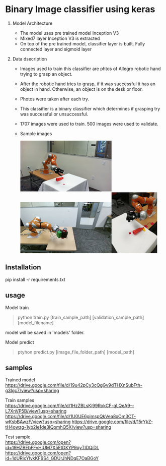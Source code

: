 # Binary Image classifier using keras



1. Model Architecture
   - The model uses pre trained model Inception V3
   - Mixed7 layer Inception V3 is extracted 
   - On top of the pre trained model, classifier layer is built.
      Fully connected layer and sigmoid layer

2. Data dsecription
   - Images used to train this classifier are phtos of Allegro robotic hand trying to grasp an object.
   - After the robotic hand tries to grasp, if it was successful it has an object in hand. Otherwise, an object is on the desk or floor.

   - Photos were taken after each try.

   - This classifier is a binary classifier which determines if grasping try was successful or unsuccessful.

   - 1707 images were used to train. 
500 images were used to validate.

   - Sample images
  
     <img src="https://raw.githubusercontent.com/u0953009/Binary-Classifier/master/images/2018-09-05-1109062018ral_img957.jpg" width="290" height="161"><img src="https://raw.githubusercontent.com/u0953009/Binary-Classifier/master/images/object_0_pringles_grasp_1_lift_side377.png" width="290" height="163"><img src="https://raw.githubusercontent.com/u0953009/Binary-Classifier/master/images/IMG_20180905_092459phoneral967.jpg" width="145" height="193">




## Installation
pip install -r requirements.txt

## usage
Model train
>python train.py [train_sample_path] [validation_sample_path] [model_filename] 

model will be saved in 'models' folder.

Model predict
>ptyhon predict.py [image_file_folder_path] [model_path]


## samples
Trained model \
https://drive.google.com/file/d/19u42pCy3cQgGv9dTHXnSubFth-g3Igc7/view?usp=sharing 

Train samples  \
https://drive.google.com/file/d/1HzZBLsKi99RokCF-qLQeA9--L7XnVP5B/view?usp=sharing 
https://drive.google.com/file/d/1U0UE6gjmspQkVea8xOm3CT-wKsbBAwzF/view?usp=sharing 
https://drive.google.com/file/d/15rYkZ-tH4owzg-1yb2Ie1de3lQomhQ5X/view?usp=sharing 

Test sample   \
https://drive.google.com/open?id=19HZBEbFFvHIUM7X5EtDXYP9qyTIDQiDL 
https://drive.google.com/open?id=1dURixYlvkKF6S4_GDUrJhNDqE7OaBGoY  

